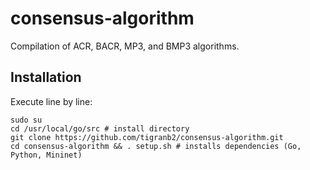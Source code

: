 # consensus-algorithm
Compilation of ACR, BACR, MP3, and BMP3 algorithms.

## Installation
Execute line by line:


```
sudo su 
cd /usr/local/go/src # install directory 
git clone https://github.com/tigranb2/consensus-algorithm.git
cd consensus-algorithm && . setup.sh # installs dependencies (Go, Python, Mininet)
```
